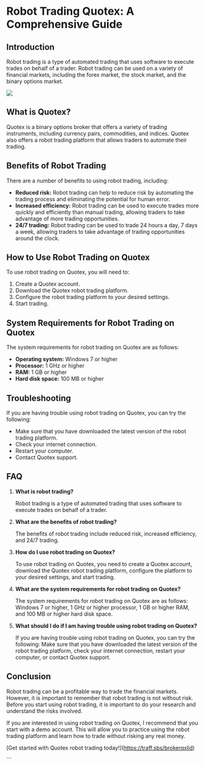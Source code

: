 # Robot Trading Quotex: A Comprehensive Guide

## Introduction

Robot trading is a type of automated trading that uses software to
execute trades on behalf of a trader. Robot trading can be used on a
variety of financial markets, including the forex market, the stock
market, and the binary options market.

[![](https://static.quotex.io/files/4_en/300_250.jpg)](https://traff.sbs/brokerqxlid)

## What is Quotex?

Quotex is a binary options broker that offers a variety of trading
instruments, including currency pairs, commodities, and indices. Quotex
also offers a robot trading platform that allows traders to automate
their trading.

## Benefits of Robot Trading

There are a number of benefits to using robot trading, including:

-   **Reduced risk:** Robot trading can help to reduce risk by
    automating the trading process and eliminating the potential for
    human error.
-   **Increased efficiency:** Robot trading can be used to execute
    trades more quickly and efficiently than manual trading, allowing
    traders to take advantage of more trading opportunities.
-   **24/7 trading:** Robot trading can be used to trade 24 hours a day,
    7 days a week, allowing traders to take advantage of trading
    opportunities around the clock.

## How to Use Robot Trading on Quotex

To use robot trading on Quotex, you will need to:

1.  Create a Quotex account.
2.  Download the Quotex robot trading platform.
3.  Configure the robot trading platform to your desired settings.
4.  Start trading.

## System Requirements for Robot Trading on Quotex

The system requirements for robot trading on Quotex are as follows:

-   **Operating system:** Windows 7 or higher
-   **Processor:** 1 GHz or higher
-   **RAM:** 1 GB or higher
-   **Hard disk space:** 100 MB or higher

## Troubleshooting

If you are having trouble using robot trading on Quotex, you can try the
following:

-   Make sure that you have downloaded the latest version of the robot
    trading platform.
-   Check your internet connection.
-   Restart your computer.
-   Contact Quotex support.

## FAQ

1.  **What is robot trading?**

    Robot trading is a type of automated trading that uses software to
    execute trades on behalf of a trader.

2.  **What are the benefits of robot trading?**

    The benefits of robot trading include reduced risk, increased
    efficiency, and 24/7 trading.

3.  **How do I use robot trading on Quotex?**

    To use robot trading on Quotex, you need to create a Quotex account,
    download the Quotex robot trading platform, configure the platform
    to your desired settings, and start trading.

4.  **What are the system requirements for robot trading on Quotex?**

    The system requirements for robot trading on Quotex are as follows:
    Windows 7 or higher, 1 GHz or higher processor, 1 GB or higher RAM,
    and 100 MB or higher hard disk space.

5.  **What should I do if I am having trouble using robot trading on
    Quotex?**

    If you are having trouble using robot trading on Quotex, you can try
    the following: Make sure that you have downloaded the latest version
    of the robot trading platform, check your internet connection,
    restart your computer, or contact Quotex support.

## Conclusion

Robot trading can be a profitable way to trade the financial markets.
However, it is important to remember that robot trading is not without
risk. Before you start using robot trading, it is important to do your
research and understand the risks involved.

If you are interested in using robot trading on Quotex, I recommend that
you start with a demo account. This will allow you to practice using the
robot trading platform and learn how to trade without risking any real
money.

\[Get started with Quotex robot trading
today!\](https://traff.sbs/brokerqxlid)

\`\`\`

